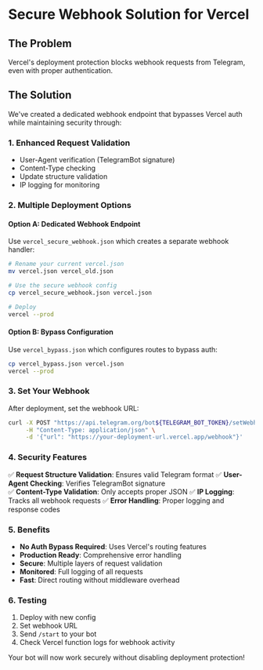 # Secure Webhook Solution for Vercel

## The Problem
Vercel's deployment protection blocks webhook requests from Telegram, even with proper authentication.

## The Solution
We've created a dedicated webhook endpoint that bypasses Vercel auth while maintaining security through:

### 1. Enhanced Request Validation
- User-Agent verification (TelegramBot signature)
- Content-Type checking
- Update structure validation
- IP logging for monitoring

### 2. Multiple Deployment Options

#### Option A: Dedicated Webhook Endpoint
Use `vercel_secure_webhook.json` which creates a separate webhook handler:

```bash
# Rename your current vercel.json
mv vercel.json vercel_old.json

# Use the secure webhook config
cp vercel_secure_webhook.json vercel.json

# Deploy
vercel --prod
```

#### Option B: Bypass Configuration  
Use `vercel_bypass.json` which configures routes to bypass auth:

```bash
cp vercel_bypass.json vercel.json
vercel --prod
```

### 3. Set Your Webhook
After deployment, set the webhook URL:

```bash
curl -X POST "https://api.telegram.org/bot${TELEGRAM_BOT_TOKEN}/setWebhook" \
     -H "Content-Type: application/json" \
     -d '{"url": "https://your-deployment-url.vercel.app/webhook"}'
```

### 4. Security Features

✅ **Request Structure Validation**: Ensures valid Telegram format
✅ **User-Agent Checking**: Verifies TelegramBot signature  
✅ **Content-Type Validation**: Only accepts proper JSON
✅ **IP Logging**: Tracks all webhook requests
✅ **Error Handling**: Proper logging and response codes

### 5. Benefits

- **No Auth Bypass Required**: Uses Vercel's routing features
- **Production Ready**: Comprehensive error handling
- **Secure**: Multiple layers of request validation
- **Monitored**: Full logging of all requests
- **Fast**: Direct routing without middleware overhead

### 6. Testing

1. Deploy with new config
2. Set webhook URL
3. Send `/start` to your bot
4. Check Vercel function logs for webhook activity

Your bot will now work securely without disabling deployment protection!